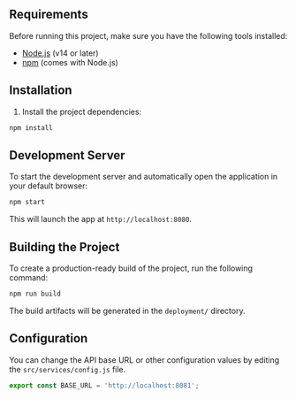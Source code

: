 ## Requirements

Before running this project, make sure you have the following tools installed:

- [Node.js](https://nodejs.org/en/) (v14 or later)
- [npm](https://www.npmjs.com/) (comes with Node.js)

## Installation

1. Install the project dependencies:

```bash
npm install
```

## Development Server

To start the development server and automatically open the application in your default browser:

```bash
npm start
```

This will launch the app at `http://localhost:8080`.

## Building the Project

To create a production-ready build of the project, run the following command:

```bash
npm run build
```

The build artifacts will be generated in the `deployment/` directory.

## Configuration

You can change the API base URL or other configuration values by editing the `src/services/config.js` file.

```javascript
export const BASE_URL = 'http://localhost:8081';
```